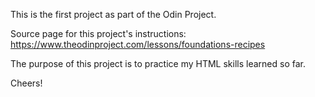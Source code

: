 This is the first project as part of the Odin Project. 

Source page for this project's instructions: https://www.theodinproject.com/lessons/foundations-recipes

The purpose of this project is to practice my HTML skills learned so far.

Cheers!
